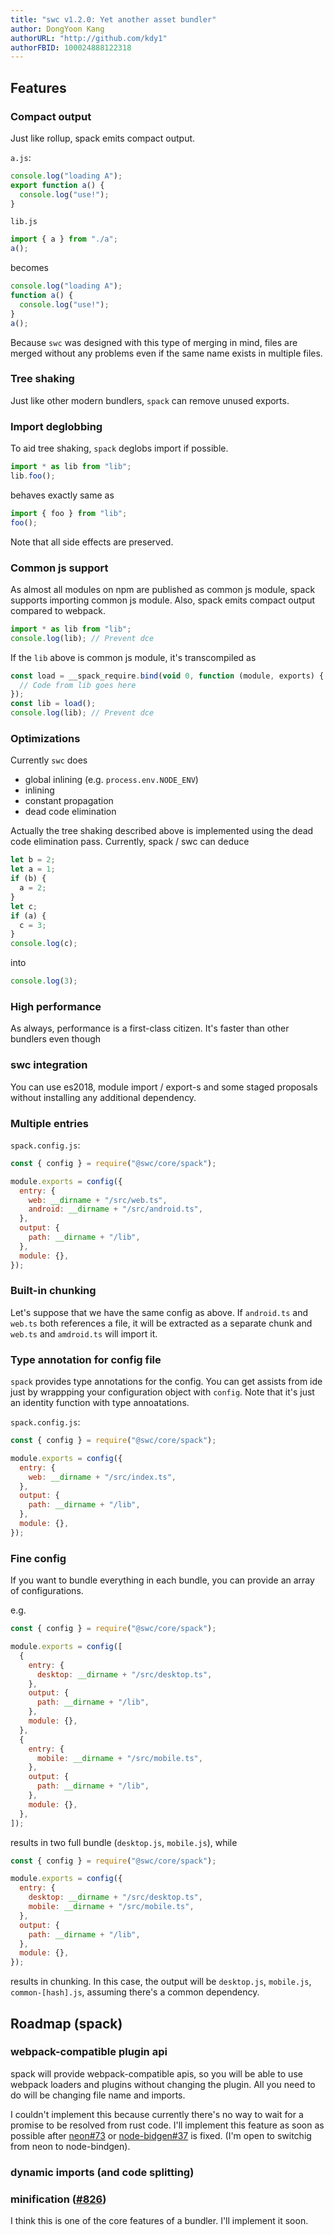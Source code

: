 ```yaml
---
title: "swc v1.2.0: Yet another asset bundler"
author: DongYoon Kang
authorURL: "http://github.com/kdy1"
authorFBID: 100024888122318
---
```


## Features

### Compact output

Just like rollup, spack emits compact output.

`a.js`:

```js
console.log("loading A");
export function a() {
  console.log("use!");
}
```

`lib.js`

```js
import { a } from "./a";
a();
```

becomes

```js
console.log("loading A");
function a() {
  console.log("use!");
}
a();
```

Because `swc` was designed with this type of merging in mind, files are merged without any problems even if the same name exists in multiple files.

### Tree shaking

Just like other modern bundlers, `spack` can remove unused exports.

### Import deglobbing

To aid tree shaking, `spack` deglobs import if possible.

```js
import * as lib from "lib";
lib.foo();
```

behaves exactly same as

```js
import { foo } from "lib";
foo();
```

Note that all side effects are preserved.

### Common js support

As almost all modules on npm are published as common js module, spack supports importing common js module. Also, spack emits compact output compared to webpack.

```js
import * as lib from "lib";
console.log(lib); // Prevent dce
```

If the `lib` above is common js module, it's transcompiled as

```js
const load = __spack_require.bind(void 0, function (module, exports) {
  // Code from lib goes here
});
const lib = load();
console.log(lib); // Prevent dce
```

### Optimizations

Currently `swc` does

- global inlining (e.g. `process.env.NODE_ENV`)
- inlining
- constant propagation
- dead code elimination

Actually the tree shaking described above is implemented using the dead code elimination pass. Currently, spack / swc can deduce

```js
let b = 2;
let a = 1;
if (b) {
  a = 2;
}
let c;
if (a) {
  c = 3;
}
console.log(c);
```

into

```js
console.log(3);
```

### High performance

As always, performance is a first-class citizen. It's faster than other bundlers even though

### swc integration

You can use es2018, module import / export-s and some staged proposals without installing any additional dependency.

### Multiple entries

`spack.config.js`:

```js
const { config } = require("@swc/core/spack");

module.exports = config({
  entry: {
    web: __dirname + "/src/web.ts",
    android: __dirname + "/src/android.ts",
  },
  output: {
    path: __dirname + "/lib",
  },
  module: {},
});
```

### Built-in chunking

Let's suppose that we have the same config as above. If `android.ts` and `web.ts` both references a file, it will be extracted as a separate chunk and `web.ts` and `amdroid.ts` will import it.

### Type annotation for config file

`spack` provides type annotations for the config. You can get assists from ide just by wrappping your configuration object with `config`. Note that it's just an identity function with type annoatations.

`spack.config.js`:

```js
const { config } = require("@swc/core/spack");

module.exports = config({
  entry: {
    web: __dirname + "/src/index.ts",
  },
  output: {
    path: __dirname + "/lib",
  },
  module: {},
});
```

### Fine config

If you want to bundle everything in each bundle, you can provide an array of configurations.

e.g.

```js
const { config } = require("@swc/core/spack");

module.exports = config([
  {
    entry: {
      desktop: __dirname + "/src/desktop.ts",
    },
    output: {
      path: __dirname + "/lib",
    },
    module: {},
  },
  {
    entry: {
      mobile: __dirname + "/src/mobile.ts",
    },
    output: {
      path: __dirname + "/lib",
    },
    module: {},
  },
]);
```

results in two full bundle (`desktop.js`, `mobile.js`), while

```js
const { config } = require("@swc/core/spack");

module.exports = config({
  entry: {
    desktop: __dirname + "/src/desktop.ts",
    mobile: __dirname + "/src/mobile.ts",
  },
  output: {
    path: __dirname + "/lib",
  },
  module: {},
});
```

results in chunking. In this case, the output will be `desktop.js`, `mobile.js`, `common-[hash].js`, assuming there's a common dependency.

## Roadmap (spack)

### webpack-compatible plugin api

spack will provide webpack-compatible apis, so you will be able to use webpack loaders and plugins without changing the plugin. All you need to do will be changing file name and imports.

I couldn't implement this because currently there's no way to wait for a promise to be resolved from rust code.
I'll implement this feature as soon as possible after [neon#73](https://github.com/neon-bindings/neon/issues/73) or [node-bidgen#37](https://github.com/infinyon/node-bindgen/issues/37) is fixed. (I'm open to switchig from neon to node-bindgen).

### dynamic imports (and code splitting)

### minification ([#826](https://github.com/swc-project/swc/pull/826))

I think this is one of the core features of a bundler. I'll implement it soon.

